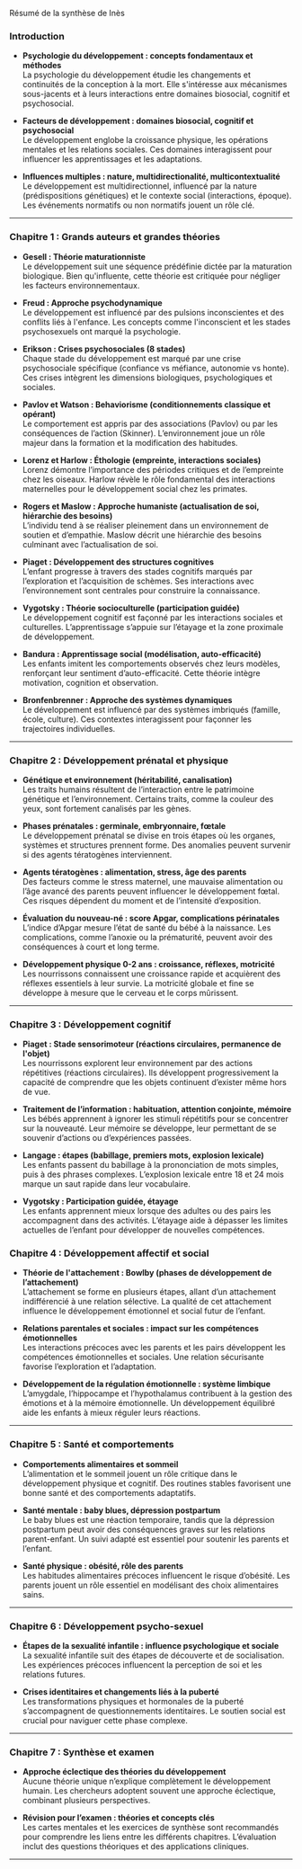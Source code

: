 Résumé de la synthèse de Inès

### **Introduction**

- **Psychologie du développement : concepts fondamentaux et méthodes**  
    La psychologie du développement étudie les changements et continuités de la conception à la mort. Elle s'intéresse aux mécanismes sous-jacents et à leurs interactions entre domaines biosocial, cognitif et psychosocial.
    
- **Facteurs de développement : domaines biosocial, cognitif et psychosocial**  
    Le développement englobe la croissance physique, les opérations mentales et les relations sociales. Ces domaines interagissent pour influencer les apprentissages et les adaptations.
    
- **Influences multiples : nature, multidirectionalité, multicontextualité**  
    Le développement est multidirectionnel, influencé par la nature (prédispositions génétiques) et le contexte social (interactions, époque). Les événements normatifs ou non normatifs jouent un rôle clé.
    

---

### **Chapitre 1 : Grands auteurs et grandes théories**

- **Gesell : Théorie maturationniste**  
    Le développement suit une séquence prédéfinie dictée par la maturation biologique. Bien qu'influente, cette théorie est critiquée pour négliger les facteurs environnementaux.
    
- **Freud : Approche psychodynamique**  
    Le développement est influencé par des pulsions inconscientes et des conflits liés à l'enfance. Les concepts comme l'inconscient et les stades psychosexuels ont marqué la psychologie.
    
- **Erikson : Crises psychosociales (8 stades)**  
    Chaque stade du développement est marqué par une crise psychosociale spécifique (confiance vs méfiance, autonomie vs honte). Ces crises intègrent les dimensions biologiques, psychologiques et sociales.
    
- **Pavlov et Watson : Behaviorisme (conditionnements classique et opérant)**  
    Le comportement est appris par des associations (Pavlov) ou par les conséquences de l’action (Skinner). L’environnement joue un rôle majeur dans la formation et la modification des habitudes.
    
- **Lorenz et Harlow : Éthologie (empreinte, interactions sociales)**  
    Lorenz démontre l’importance des périodes critiques et de l’empreinte chez les oiseaux. Harlow révèle le rôle fondamental des interactions maternelles pour le développement social chez les primates.
    
- **Rogers et Maslow : Approche humaniste (actualisation de soi, hiérarchie des besoins)**  
    L’individu tend à se réaliser pleinement dans un environnement de soutien et d’empathie. Maslow décrit une hiérarchie des besoins culminant avec l’actualisation de soi.
    
- **Piaget : Développement des structures cognitives**  
    L’enfant progresse à travers des stades cognitifs marqués par l’exploration et l’acquisition de schèmes. Ses interactions avec l’environnement sont centrales pour construire la connaissance. 
    
- **Vygotsky : Théorie socioculturelle (participation guidée)**  
    Le développement cognitif est façonné par les interactions sociales et culturelles. L’apprentissage s’appuie sur l’étayage et la zone proximale de développement.
    
- **Bandura : Apprentissage social (modélisation, auto-efficacité)**  
    Les enfants imitent les comportements observés chez leurs modèles, renforçant leur sentiment d’auto-efficacité. Cette théorie intègre motivation, cognition et observation.
    
- **Bronfenbrenner : Approche des systèmes dynamiques**  
    Le développement est influencé par des systèmes imbriqués (famille, école, culture). Ces contextes interagissent pour façonner les trajectoires individuelles.
    

---

### **Chapitre 2 : Développement prénatal et physique**

- **Génétique et environnement (héritabilité, canalisation)**  
    Les traits humains résultent de l’interaction entre le patrimoine génétique et l’environnement. Certains traits, comme la couleur des yeux, sont fortement canalisés par les gènes.
    
- **Phases prénatales : germinale, embryonnaire, fœtale**  
    Le développement prénatal se divise en trois étapes où les organes, systèmes et structures prennent forme. Des anomalies peuvent survenir si des agents tératogènes interviennent.
    
- **Agents tératogènes : alimentation, stress, âge des parents**  
    Des facteurs comme le stress maternel, une mauvaise alimentation ou l’âge avancé des parents peuvent influencer le développement fœtal. Ces risques dépendent du moment et de l’intensité d’exposition.
    
- **Évaluation du nouveau-né : score Apgar, complications périnatales**  
    L’indice d’Apgar mesure l’état de santé du bébé à la naissance. Les complications, comme l’anoxie ou la prématurité, peuvent avoir des conséquences à court et long terme.
    
- **Développement physique 0-2 ans : croissance, réflexes, motricité**  
    Les nourrissons connaissent une croissance rapide et acquièrent des réflexes essentiels à leur survie. La motricité globale et fine se développe à mesure que le cerveau et le corps mûrissent.
    

---

### **Chapitre 3 : Développement cognitif**

- **Piaget : Stade sensorimoteur (réactions circulaires, permanence de l'objet)**  
    Les nourrissons explorent leur environnement par des actions répétitives (réactions circulaires). Ils développent progressivement la capacité de comprendre que les objets continuent d’exister même hors de vue.
    
- **Traitement de l’information : habituation, attention conjointe, mémoire**  
    Les bébés apprennent à ignorer les stimuli répétitifs pour se concentrer sur la nouveauté. Leur mémoire se développe, leur permettant de se souvenir d’actions ou d’expériences passées.
    
- **Langage : étapes (babillage, premiers mots, explosion lexicale)**  
    Les enfants passent du babillage à la prononciation de mots simples, puis à des phrases complexes. L’explosion lexicale entre 18 et 24 mois marque un saut rapide dans leur vocabulaire.
    
- **Vygotsky : Participation guidée, étayage**  
    Les enfants apprennent mieux lorsque des adultes ou des pairs les accompagnent dans des activités. L’étayage aide à dépasser les limites actuelles de l’enfant pour développer de nouvelles compétences.
    

### **Chapitre 4 : Développement affectif et social**

- **Théorie de l'attachement : Bowlby (phases de développement de l’attachement)**  
    L’attachement se forme en plusieurs étapes, allant d’un attachement indifférencié à une relation sélective. La qualité de cet attachement influence le développement émotionnel et social futur de l’enfant.
    
- **Relations parentales et sociales : impact sur les compétences émotionnelles**  
    Les interactions précoces avec les parents et les pairs développent les compétences émotionnelles et sociales. Une relation sécurisante favorise l’exploration et l’adaptation.
    
- **Développement de la régulation émotionnelle : système limbique**  
    L’amygdale, l’hippocampe et l’hypothalamus contribuent à la gestion des émotions et à la mémoire émotionnelle. Un développement équilibré aide les enfants à mieux réguler leurs réactions.
    

---

### **Chapitre 5 : Santé et comportements**

- **Comportements alimentaires et sommeil**  
    L’alimentation et le sommeil jouent un rôle critique dans le développement physique et cognitif. Des routines stables favorisent une bonne santé et des comportements adaptatifs.
    
- **Santé mentale : baby blues, dépression postpartum**  
    Le baby blues est une réaction temporaire, tandis que la dépression postpartum peut avoir des conséquences graves sur les relations parent-enfant. Un suivi adapté est essentiel pour soutenir les parents et l’enfant.
    
- **Santé physique : obésité, rôle des parents**  
    Les habitudes alimentaires précoces influencent le risque d’obésité. Les parents jouent un rôle essentiel en modélisant des choix alimentaires sains.
    

---

### **Chapitre 6 : Développement psycho-sexuel**

- **Étapes de la sexualité infantile : influence psychologique et sociale**  
    La sexualité infantile suit des étapes de découverte et de socialisation. Les expériences précoces influencent la perception de soi et les relations futures.
    
- **Crises identitaires et changements liés à la puberté**  
    Les transformations physiques et hormonales de la puberté s’accompagnent de questionnements identitaires. Le soutien social est crucial pour naviguer cette phase complexe.
    

---

### **Chapitre 7 : Synthèse et examen**

- **Approche éclectique des théories du développement**  
    Aucune théorie unique n’explique complètement le développement humain. Les chercheurs adoptent souvent une approche éclectique, combinant plusieurs perspectives.
    
- **Révision pour l’examen : théories et concepts clés**  
    Les cartes mentales et les exercices de synthèse sont recommandés pour comprendre les liens entre les différents chapitres. L’évaluation inclut des questions théoriques et des applications cliniques.
    

---